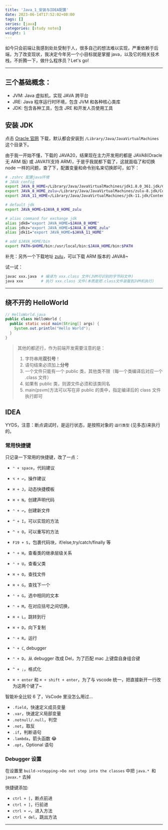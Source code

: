 ```yaml
---
title: 'Java_1_安装与IDEA配置'
date: 2023-06-14T17:52:02+08:00
tags: []
series: [java]
categories: [study notes]
weight: 1
---
```


如今只会前端让我感到处处受制于人，很多自己的想法难以实现，严重依赖于后端，为了改变现状，我决定今年另一个小目标就是掌握 java，以及它的相关技术栈，不折腾一下，做什么程序员？Let's go!

---

## 三个基础概念：

- JVM: Java 虚拟机，实现 JAVA 跨平台
- JRE: Java 程序运行时环境，包含 JVM 和各种核心类库
- JDK: 包含各种工具，包含 JRE 和开发人员使用工具

## 安装 JDK

点击 [Oracle 官网](https://www.oracle.com/java/technologies/downloads/archive/) 下载，默认都会安装到 `/Library/Java/JavaVirtualMachines` 这个目录下。

由于我一开始不懂，下载的 JAVA20，结果现在主力开发用的都是 JAVA8(Oracle 无 ARM 版) 或 JAVA11(支持 ARM)，于是乎我就都下载了，这就面临了和切换 node 一样的问题，查了下，配置变量和命令别名来切换即可，如下：

```sh
# .zshrc 配置java环境
# JAVA config
export JAVA_8_HOME=/Library/Java/JavaVirtualMachines/jdk1.8.0_361.jdk/Contents/Home
export JAVA_8_HOME_zulu=/Library/Java/JavaVirtualMachines/zulu-8.jdk/Contents/Home
export JAVA_11_HOME=/Library/Java/JavaVirtualMachines/jdk-11.jdk/Contents/Home

# default jdk
export JAVA_HOME=$JAVA_8_HOME_zulu

# alias command for exchange jdk
alias jdk8="export JAVA_HOME=$JAVA_8_HOME"
alias jdkz="export JAVA_HOME=$JAVA_8_HOME_zulu"
alias jdk11="export JAVA_HOME=$JAVA_11_HOME"

# add $JAVA_HOME/bin
export PATH=$HOME/bin:/usr/local/bin:$JAVA_HOME/bin:$PATH
```

补充：另外一个下载地址 [zulu](https://www.azul.com/downloads/?os=macos#zulu)，可以下载 ARM 版本的 JAVA8~

试一试：

```sh
javac xxx.java  # 编译为 xxx.class 文件(JVM可识别的字节码文件)
java xxx        # 执行 xxx.class 文件(本质是把.class文件装载到JVM机执行)
```

---

## 绕不开的 HelloWorld

```java
// HelloWorld.java
public class HelloWorld {
  public static void main(String[] args) {
    System.out.println("Hello World");
  }
}
```

> 其他的都还行，作为前端开发需要注意的是：
>
> 1. 字符串用**双引号**！
> 2. 语句结束必须加上**分号**
> 3. 一个文件只能有一个 public 类，其他类不限（每一个类编译后对应一个 .class 文件）
> 4. 如果有 public 类，则源文件必须和该类同名
> 5. main(psvm)方法可以写在非 public 的类中，指定编译后的 class 文件执行即可

## IDEA

YYDS，注意：断点调试时，是运行状态，是按照对象的 `运行类型` (见多态)来执行的。

### 常用快捷键

只记录一下常用的快捷键，改了一点：

- `⌃ + space`，代码建议
- `⌥ + ↩︎`，操作建议

- `⌘ + J`，动态快捷模板
- `⌘ + N`，创建声明代码
- `⌃ + ↩︎`，创建新文件

- `^ + I`，可以实现的方法
- `^ + O`，可以重写的方法
- `F19 + S`，包裹代码块，if/else,try/catch/finally 等

- `⌃ + H`，查看类的继承层级关系
- `⌃ + U`，查看父类

- `⌘ + O`，查找文件
- `⌘ + G`，查找下一个
- `⌃ + G`，选中相同的文本
- `⌃ + M`，在对应括号之间切换，
- `⌘ + L`，跳转到行
- `⌘ + D`，向下复制

- `⌃ + R`，运行
- `⌃ + C`, debugger
- `⌃ + D`，从 debugger 改成 Del，为了匹配 mac 上键盘自身组合键
- `^ + ;`，格式化

- `⌘ + enter` 和 `⌘ + shift + enter`，为了与 vscode 统一，把直接新开一行改为这两个键了~

智能补全比较 6 了，VsCode 里没怎么用过...

- `.field`，快速定义成员变量
- `.var`，快速定义局部变量
- `.notnull/.null`，判空
- `.not`，取反
- `.if`，判断语句
- `.lambda`，箭头函数 😂
- `.opt`，Optional 语句

### Debugger 设置

在设置里 `build->stepping->Do not step into the classes` 中把 `java.* `和 `javax.*` 去掉

快捷键添加:

- `ctrl + [`，断点前进
- `ctrl + ]`，行前进
- `ctrl + ↩︎`，进入方法
- `ctrl + del`，跳出方法

---
